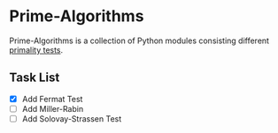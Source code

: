 # Prime-Algorithms
  Prime-Algorithms is a collection of Python modules consisting different [primality tests](https://en.wikipedia.org/wiki/Primality_test). 
## Task List
  - [x] Add Fermat Test
  - [ ] Add Miller-Rabin 
  - [ ] Add Solovay-Strassen Test
